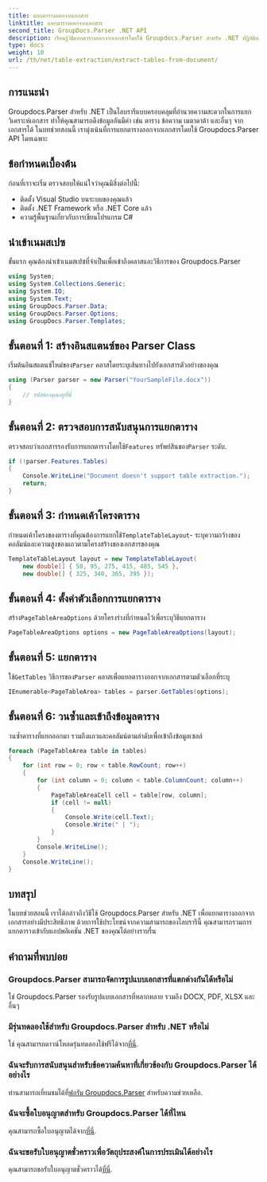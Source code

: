 ```yaml
---
title: แยกตารางออกจากเอกสาร
linktitle: แยกตารางออกจากเอกสาร
second_title: GroupDocs.Parser .NET API
description: เรียนรู้วิธีแยกตารางออกจากเอกสารโดยใช้ Groupdocs.Parser สำหรับ .NET ปฏิบัติตามคำแนะนำโดยละเอียดเกี่ยวกับการผสานรวมฟังก์ชันการทำงานนี้
type: docs
weight: 10
url: /th/net/table-extraction/extract-tables-from-document/
---
```

## การแนะนำ
Groupdocs.Parser สำหรับ .NET เป็นไลบรารีแบบครอบคลุมที่อำนวยความสะดวกในการแยกวิเคราะห์เอกสาร ทำให้คุณสามารถดึงข้อมูลอันมีค่า เช่น ตาราง ข้อความ เมตาดาต้า และอื่นๆ จากเอกสารได้ ในบทช่วยสอนนี้ เรามุ่งเน้นที่การแยกตารางออกจากเอกสารโดยใช้ Groupdocs.Parser API โดยเฉพาะ
## ข้อกำหนดเบื้องต้น
ก่อนที่เราจะเริ่ม ตรวจสอบให้แน่ใจว่าคุณมีสิ่งต่อไปนี้:
- ติดตั้ง Visual Studio บนระบบของคุณแล้ว
- ติดตั้ง .NET Framework หรือ .NET Core แล้ว
- ความรู้พื้นฐานเกี่ยวกับการเขียนโปรแกรม C#

## นำเข้าเนมสเปซ
ขั้นแรก คุณต้องนำเข้าเนมสเปซที่จำเป็นเพื่อเข้าถึงคลาสและวิธีการของ Groupdocs.Parser
```csharp
using System;
using System.Collections.Generic;
using System.IO;
using System.Text;
using GroupDocs.Parser.Data;
using GroupDocs.Parser.Options;
using GroupDocs.Parser.Templates;
```
## ขั้นตอนที่ 1: สร้างอินสแตนซ์ของ Parser Class
 เริ่มต้นอินสแตนซ์ใหม่ของ`Parser` คลาสโดยระบุเส้นทางไปยังเอกสารตัวอย่างของคุณ
```csharp
using (Parser parser = new Parser("YourSampleFile.docx"))
{
    // รหัสของคุณอยู่ที่นี่
}
```
## ขั้นตอนที่ 2: ตรวจสอบการสนับสนุนการแยกตาราง
 ตรวจสอบว่าเอกสารรองรับการแยกตารางโดยใช้`Features` ทรัพย์สินของ`Parser` ระดับ.
```csharp
if (!parser.Features.Tables)
{
    Console.WriteLine("Document doesn't support table extraction.");
    return;
}
```
## ขั้นตอนที่ 3: กำหนดเค้าโครงตาราง
กำหนดเค้าโครงของตารางที่คุณต้องการแยกใช้`TemplateTableLayout`- ระบุความกว้างของคอลัมน์และความสูงของแถวตามโครงสร้างของเอกสารของคุณ
```csharp
TemplateTableLayout layout = new TemplateTableLayout(
    new double[] { 50, 95, 275, 415, 485, 545 },
    new double[] { 325, 340, 365, 395 });
```
## ขั้นตอนที่ 4: ตั้งค่าตัวเลือกการแยกตาราง
 สร้าง`PageTableAreaOptions` ด้วยโครงร่างที่กำหนดไว้เพื่อระบุวิธีแยกตาราง
```csharp
PageTableAreaOptions options = new PageTableAreaOptions(layout);
```
## ขั้นตอนที่ 5: แยกตาราง
 ใช้`GetTables` วิธีการของ`Parser` คลาสเพื่อแยกตารางออกจากเอกสารตามตัวเลือกที่ระบุ
```csharp
IEnumerable<PageTableArea> tables = parser.GetTables(options);
```
## ขั้นตอนที่ 6: วนซ้ำและเข้าถึงข้อมูลตาราง
วนซ้ำตารางที่แยกออกมา รวมถึงแถวและคอลัมน์ตามลำดับเพื่อเข้าถึงข้อมูลเซลล์
```csharp
foreach (PageTableArea table in tables)
{
    for (int row = 0; row < table.RowCount; row++)
    {
        for (int column = 0; column < table.ColumnCount; column++)
        {
            PageTableAreaCell cell = table[row, column];
            if (cell != null)
            {
                Console.Write(cell.Text);
                Console.Write(" | ");
            }
        }
        Console.WriteLine();
    }
    Console.WriteLine();
}
```
## บทสรุป
ในบทช่วยสอนนี้ เราได้กล่าวถึงวิธีใช้ Groupdocs.Parser สำหรับ .NET เพื่อแยกตารางออกจากเอกสารอย่างมีประสิทธิภาพ ด้วยการใช้ประโยชน์จากความสามารถของไลบรารีนี้ คุณสามารถรวมการแยกตารางเข้ากับแอปพลิเคชัน .NET ของคุณได้อย่างราบรื่น

## คำถามที่พบบ่อย
### Groupdocs.Parser สามารถจัดการรูปแบบเอกสารที่แตกต่างกันได้หรือไม่
ใช่ Groupdocs.Parser รองรับรูปแบบเอกสารที่หลากหลาย รวมถึง DOCX, PDF, XLSX และอื่นๆ
### มีรุ่นทดลองใช้สำหรับ Groupdocs.Parser สำหรับ .NET หรือไม่
 ใช่ คุณสามารถดาวน์โหลดรุ่นทดลองใช้ฟรีได้จาก[ที่นี่](https://releases.groupdocs.com/).
### ฉันจะรับการสนับสนุนสำหรับข้อความค้นหาที่เกี่ยวข้องกับ Groupdocs.Parser ได้อย่างไร
 ท่านสามารถเยี่ยมชมได้ที่[ฟอรัม Groupdocs.Parser](https://forum.groupdocs.com/c/parser/17) สำหรับความช่วยเหลือ.
### ฉันจะซื้อใบอนุญาตสำหรับ Groupdocs.Parser ได้ที่ไหน
 คุณสามารถซื้อใบอนุญาตได้จาก[ที่นี่](https://purchase.groupdocs.com/buy).
### ฉันจะขอรับใบอนุญาตชั่วคราวเพื่อวัตถุประสงค์ในการประเมินได้อย่างไร
 คุณสามารถขอรับใบอนุญาตชั่วคราวได้[ที่นี่](https://purchase.groupdocs.com/temporary-license/).